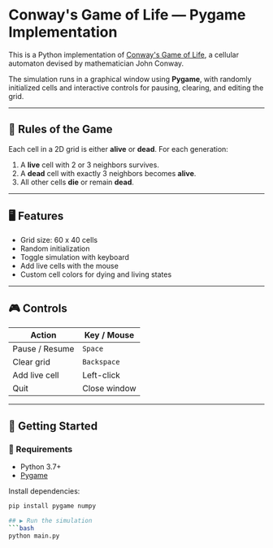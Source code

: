 # Conway's Game of Life — Pygame Implementation

This is a Python implementation of [Conway's Game of Life](https://en.wikipedia.org/wiki/Conway%27s_Game_of_Life), a cellular automaton devised by mathematician John Conway.

The simulation runs in a graphical window using **Pygame**, with randomly initialized cells and interactive controls for pausing, clearing, and editing the grid.

---

## 🧬 Rules of the Game

Each cell in a 2D grid is either **alive** or **dead**. For each generation:

1. A **live** cell with 2 or 3 neighbors survives.
2. A **dead** cell with exactly 3 neighbors becomes **alive**.
3. All other cells **die** or remain **dead**.

---

## 🖥️ Features

- Grid size: 60 x 40 cells
- Random initialization
- Toggle simulation with keyboard
- Add live cells with the mouse
- Custom cell colors for dying and living states

---

## 🎮 Controls

| Action             | Key / Mouse        |
|--------------------|--------------------|
| Pause / Resume     | `Space`            |
| Clear grid         | `Backspace`        |
| Add live cell      | Left-click         |
| Quit               | Close window       |

---

## 🚀 Getting Started

### 🔧 Requirements

- Python 3.7+
- [Pygame](https://www.pygame.org/)

Install dependencies:

```bash
pip install pygame numpy

## ▶️ Run the simulation
```bash
python main.py